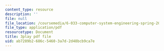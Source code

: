```yaml
---
content_type: resource
description: ''
file: null
file_location: /coursemedia/6-033-computer-system-engineering-spring-2018/ab7289b2686c54603a7d2d48bcb9ca7e_r2_-2KW76ec.pdf
file_type: application/pdf
resourcetype: Document
title: 3play pdf file
uid: ab7289b2-686c-5460-3a7d-2d48bcb9ca7e
---
```

